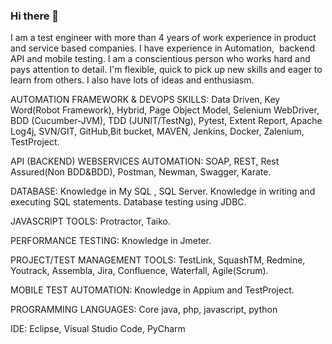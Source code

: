 ### Hi there 👋

I am a test engineer with more than 4 years of work experience in product and service based companies. I have experience in Automation,  backend API and mobile testing. I am a conscientious person who works hard and pays attention to detail. I'm flexible, quick to pick up new skills and eager to learn from others. I also have lots of ideas and enthusiasm.

AUTOMATION FRAMEWORK & DEVOPS SKILLS:
Data Driven, Key Word(Robot Framework), Hybrid, Page Object Model, Selenium WebDriver, BDD (Cucumber-JVM), TDD (JUNIT/TestNg), Pytest, Extent Report, Apache Log4j, SVN/GIT, GitHub,Bit bucket, MAVEN, Jenkins, Docker, Zalenium, TestProject.

API (BACKEND) WEBSERVICES AUTOMATION:
SOAP, REST, Rest Assured(Non BDD&BDD), Postman, Newman, Swagger, Karate.

DATABASE:
 Knowledge in My SQL , SQL Server. Knowledge in writing and executing SQL statements. Database testing using JDBC.

JAVASCRIPT TOOLS:
Protractor, Taiko.

PERFORMANCE TESTING:
Knowledge in Jmeter.

PROJECT/TEST MANAGEMENT TOOLS:
TestLink, SquashTM, Redmine, Youtrack, Assembla, Jira, Confluence, Waterfall, Agile(Scrum).

MOBILE TEST AUTOMATION:
 Knowledge in Appium and TestProject.

PROGRAMMING LANGUAGES:
Core java, php, javascript, python

IDE:
Eclipse, Visual Studio Code, PyCharm
